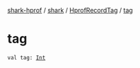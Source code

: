 [shark-hprof](../../index.md) / [shark](../index.md) / [HprofRecordTag](index.md) / [tag](./tag.md)

# tag

`val tag: `[`Int`](https://kotlinlang.org/api/latest/jvm/stdlib/kotlin/-int/index.html)